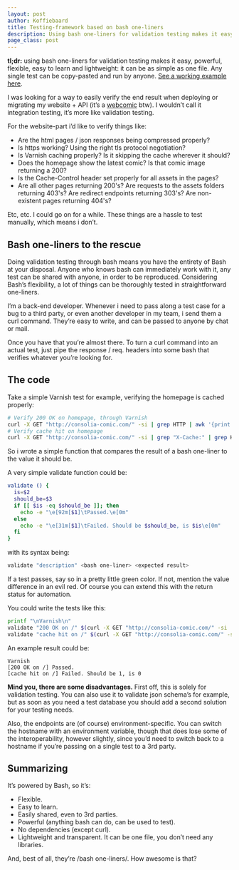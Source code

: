 ```yaml
---
layout: post
author: Koffiebaard
title: Testing-framework based on bash one-liners
description: Using bash one-liners for validation testing makes it easy, powerful, flexible, easy to learn and lightweight. It can be as simple as one file.
page_class: post
---
```


**tl;dr:** using bash one-liners for validation testing makes it easy, powerful, flexible, easy to learn and lightweight: it can be as simple as one file. Any single test can be copy-pasted and run by anyone. [See a working example here](https://github.com/wisc/bash-oneliner-testing-example/blob/master/validate.sh).

I was looking for a way to easily verify the end result when deploying or migrating my website + API (it’s a [webcomic](https://consolia-comic.com/) btw). I wouldn’t call it integration testing, it’s more like validation testing.

For the website-part i’d like to verify things like:

- Are the html pages / json responses being compressed properly?
- Is https working? Using the right tls protocol negotiation?
- Is Varnish caching properly? Is it skipping the cache wherever it should?
- Does the homepage show the latest comic? Is that comic image returning a 200?
- Is the Cache-Control header set properly for all assets in the pages?
- Are all other pages returning 200's? Are requests to the assets folders returning 403's? Are redirect endpoints returning 303's? Are non-existent pages returning 404's?

Etc, etc. I could go on for a while. These things are a hassle to test manually, which means i don’t.


## Bash one-liners to the rescue

Doing validation testing through bash means you have the entirety of Bash at your disposal. Anyone who knows bash can immediately work with it, any test can be shared with anyone, in order to be reproduced. Considering Bash’s flexibility, a lot of things can be thoroughly tested in straightforward one-liners.

I’m a back-end developer. Whenever i need to pass along a test case for a bug to a third party, or even another developer in my team, i send them a curl command. They’re easy to write, and can be passed to anyone by chat or mail.

Once you have that you’re almost there. To turn a curl command into an actual test, just pipe the response / req. headers into some bash that verifies whatever you’re looking for.


## The code

Take a simple Varnish test for example, verifying the homepage is cached properly:

```bash
# Verify 200 OK on homepage, through Varnish
curl -X GET "http://consolia-comic.com/" -si | grep HTTP | awk '{print $2}' # returns the response code, hopefully 200
# Verify cache hit on homepage
curl -X GET "http://consolia-comic.com/" -si | grep "X-Cache:" | grep HIT | wc -l # returns 1 on cache hit, 0 on cache miss
```

So i wrote a simple function that compares the result of a bash one-liner to the value it should be.

A very simple validate function could be:

```bash
validate () {
  is=$2
  should_be=$3
  if [[ $is -eq $should_be ]]; then
    echo -e "\e[92m[$1]\tPassed.\e[0m"
  else
    echo -e "\e[31m[$1]\tFailed. Should be $should_be, is $is\e[0m"
  fi
}
```

with its syntax being:

```bash
validate "description" <bash one-liner> <expected result>
```

If a test passes, say so in a pretty little green color. If not, mention the value difference in an evil red. Of course you can extend this with the return status for automation.

You could write the tests like this:

```bash
printf "\nVarnish\n"
validate "200 OK on /" $(curl -X GET "http://consolia-comic.com/" -si | grep HTTP | awk ‘{print $2}’) 200
validate "cache hit on /" $(curl -X GET "http://consolia-comic.com/" -si | grep "X-Cache:" | grep HIT | wc -l) 1
```

An example result could be:

```
Varnish
[200 OK on /] Passed.
[cache hit on /] Failed. Should be 1, is 0
```

**Mind you, there are some disadvantages.** First off, this is solely for validation testing. You can also use it to validate json schema’s for example, but as soon as you need a test database you should add a second solution for your testing needs.

Also, the endpoints are (of course) environment-specific. You can switch the hostname with an environment variable, though that does lose some of the interoperability, however slightly, since you’d need to switch back to a hostname if you’re passing on a single test to a 3rd party.


## Summarizing

It’s powered by Bash, so it’s:

- Flexible.
- Easy to learn.
- Easily shared, even to 3rd parties.
- Powerful (anything bash can do, can be used to test).
- No dependencies (except curl).
- Lightweight and transparent. It can be one file, you don’t need any libraries.


And, best of all, they’re /bash one-liners/. How awesome is that?